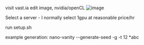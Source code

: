 visit vast.ia
edit image, nvidia/openCL 
![image](https://user-images.githubusercontent.com/50946350/113012957-27cdd700-9173-11eb-9150-d19ea161d1ca.png)



Select a server - I normally select 1gpu at reasonable price/hr

run setup.sh

example generation: 
nano-vanity --generate-seed -g -t 12 *abc
